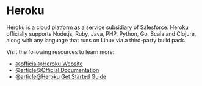 # Heroku

Heroku is a cloud platform as a service subsidiary of Salesforce. Heroku officially supports Node.js, Ruby, Java, PHP, Python, Go, Scala and Clojure, along with any language that runs on Linux via a third-party build pack.

Visit the following resources to learn more:

- [@official@Heroku Website](https://www.heroku.com/)
- [@article@Official Documentation](https://devcenter.heroku.com/)
- [@article@Heroku Get Started Guide](https://devcenter.heroku.com/start)
